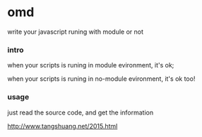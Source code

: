 # omd

write your javascript runing with module or not

### intro

when your scripts is runing in module evironment, it's ok;

when your scripts is runing in no-module evironment, it's ok too!

### usage

just read the source code, and get the information

http://www.tangshuang.net/2015.html